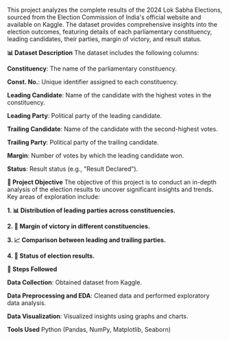This project analyzes the complete results of the 2024 Lok Sabha Elections, sourced from the Election Commission of India's official website and available on Kaggle. The dataset provides comprehensive insights into the election outcomes, featuring details of each parliamentary constituency, leading candidates, their parties, margin of victory, and result status.


**📊 Dataset Description**
The dataset includes the following columns:

**Constituency**: The name of the parliamentary constituency.

**Const. No.**: Unique identifier assigned to each constituency.

**Leading Candidate**: Name of the candidate with the highest votes in the constituency.

**Leading Party**: Political party of the leading candidate.

**Trailing Candidate**: Name of the candidate with the second-highest votes.

**Trailing Party**: Political party of the trailing candidate.

**Margin**: Number of votes by which the leading candidate won.

**Status**: Result status (e.g., "Result Declared").




**🎯 Project Objective**
The objective of this project is to conduct an in-depth analysis of the election results to uncover significant insights and trends. Key areas of exploration include:

**1. 📊 Distribution of leading parties across constituencies.**

**2. 🏅 Margin of victory in different constituencies.**

**3. 📈 Comparison between leading and trailing parties.**

**4. 📢 Status of election results.**


**📑 Steps Followed**

**Data Collection**: Obtained dataset from Kaggle.

**Data Preprocessing and EDA**: Cleaned data and performed exploratory data analysis.

**Data Visualization**: Visualized insights using graphs and charts.

**Tools Used**
Python (Pandas, NumPy, Matplotlib, Seaborn)

